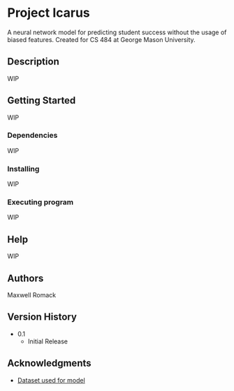 # Project Icarus

A neural network model for predicting student success without the usage of biased features. Created for CS 484 at George Mason University.

## Description

WIP

## Getting Started

WIP

### Dependencies

WIP

### Installing

WIP

### Executing program

WIP

## Help

WIP

## Authors

Maxwell Romack

## Version History

* 0.1
    * Initial Release

## Acknowledgments

* [Dataset used for model](https://www.kaggle.com/datasets/thedevastator/higher-education-predictors-of-student-retention)